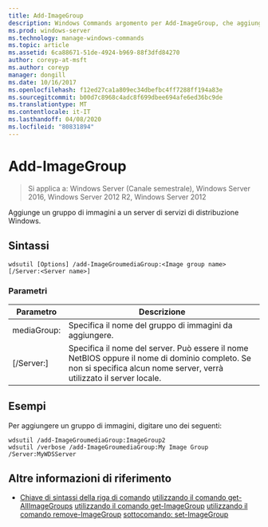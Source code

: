 ```yaml
---
title: Add-ImageGroup
description: Windows Commands argomento per Add-ImageGroup, che aggiunge un gruppo di immagini a un server di servizi di distribuzione Windows.
ms.prod: windows-server
ms.technology: manage-windows-commands
ms.topic: article
ms.assetid: 6ca88671-51de-4924-b969-88f3dfd84270
author: coreyp-at-msft
ms.author: coreyp
manager: dongill
ms.date: 10/16/2017
ms.openlocfilehash: f12ed27ca1a809ec34dbefbc4ff7288ff194a83e
ms.sourcegitcommit: b00d7c8968c4adc8f699dbee694afe6ed36bc9de
ms.translationtype: MT
ms.contentlocale: it-IT
ms.lasthandoff: 04/08/2020
ms.locfileid: "80831894"
---
```

# <a name="add-imagegroup"></a>Add-ImageGroup

>Si applica a: Windows Server (Canale semestrale), Windows Server 2016, Windows Server 2012 R2, Windows Server 2012

Aggiunge un gruppo di immagini a un server di servizi di distribuzione Windows.

## <a name="syntax"></a>Sintassi
```
wdsutil [Options] /add-ImageGroumediaGroup:<Image group name> [/Server:<Server name>]
```
### <a name="parameters"></a>Parametri
|Parametro|Descrizione|
|-------|--------|
mediaGroup:<Image group name>|Specifica il nome del gruppo di immagini da aggiungere.|
|[/Server:<Server name>]|Specifica il nome del server. Può essere il nome NetBIOS oppure il nome di dominio completo. Se non si specifica alcun nome server, verrà utilizzato il server locale.|
## <a name="examples"></a><a name=BKMK_examples></a>Esempi
Per aggiungere un gruppo di immagini, digitare uno dei seguenti:
```
wdsutil /add-ImageGroumediaGroup:ImageGroup2
wdsutil /verbose /add-ImageGroumediaGroup:My Image Group /Server:MyWDSServer
```
## <a name="additional-references"></a>Altre informazioni di riferimento
- [Chiave di sintassi della riga di comando](command-line-syntax-key.md)
[utilizzando il comando get-AllImageGroups](using-the-get-allimagegroups-command.md)
[utilizzando il comando get-ImageGroup](using-the-get-imagegroup-command.md)
[utilizzando il comando remove-ImageGroup](using-the-remove-imagegroup-command.md)
[sottocomando: set-ImageGroup](subcommand-set-imagegroup.md)
